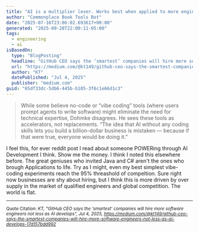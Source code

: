 ```yaml
---
title: "AI is a multiplier lever. Works best when applied to more engineers not fewer."
author: "Commonplace Book Tools Bot"
date: "2025-07-16T23:06:02.693617+00:00"
generated: "2025-09-28T22:00:11-05:00"
tags:
  - engineering
  - ai
isBasedOn:
  type: "BlogPosting"
  headline: "GitHub CEO says the ‘smartest’ companies will hire more software engineers not less as AI develops"
  url: "https://medium.com/@kt149/github-ceo-says-the-smartest-companies-will-hire-more-software-engineers-not-less-as-ai-develops-17d157bdd992"
  author: "KT"
  datePublished: "Jul 4, 2025"
  publisher: "medium.com"
guid: "65df33dc-5db6-445b-b105-3f6c1e66d1c3"
---
```


> While some believe no-code or “vibe coding” tools (where users prompt agents to write software) might eliminate the need for technical expertise, Dohmke disagrees. He sees these tools as accelerators, not replacements. “The idea that AI without any coding skills lets you build a billion-dollar business is mistaken — because if that were true, everyone would be doing it.”

I feel this, for ever reddit post I read about someone POWERing through AI Development I think. Show me the money. I think I noted this elsewhere before. The great geniuses who invited Java and C# aren't the ones who brough Applications to life. Try as I might, even my best simplest vibe-coding experiments reach the 95% threashold of compeltion. Sure right now businesses are shy about hiring, but I think this is more driven by over supply in the market of qualified engineers and global competition. The world is flat.

---

<sub>Quote Citation: <cite>KT, "GitHub CEO says the ‘smartest’ companies will hire more software engineers not less as AI develops", Jul 4, 2025, <a href="https://medium.com/@kt149/github-ceo-says-the-smartest-companies-will-hire-more-software-engineers-not-less-as-ai-develops-17d157bdd992">https://medium.com/@kt149/github-ceo-says-the-smartest-companies-will-hire-more-software-engineers-not-less-as-ai-develops-17d157bdd992</a></cite></sub>